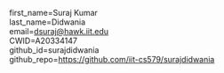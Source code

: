 first_name=Suraj Kumar  
last_name=Didwania  
email=dsuraj@hawk.iit.edu  
CWID=A20334147  
github_id=surajdidwania  
github_repo=https://github.com/iit-cs579/surajdidwania  